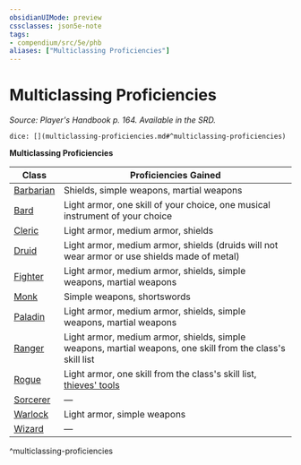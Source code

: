 ```yaml
---
obsidianUIMode: preview
cssclasses: json5e-note
tags:
- compendium/src/5e/phb
aliases: ["Multiclassing Proficiencies"]
---
```

# Multiclassing Proficiencies
*Source: Player's Handbook p. 164. Available in the SRD.* 

`dice: [](multiclassing-proficiencies.md#^multiclassing-proficiencies)`

**Multiclassing Proficiencies**

| Class | Proficiencies Gained |
|-------|----------------------|
| [Barbarian](4-Resources/Compendium/classes/barbarian.md) | Shields, simple weapons, martial weapons |
| [Bard](4-Resources/Compendium/classes/bard.md) | Light armor, one skill of your choice, one musical instrument of your choice |
| [Cleric](4-Resources/Compendium/classes/cleric.md) | Light armor, medium armor, shields |
| [Druid](4-Resources/Compendium/classes/druid.md) | Light armor, medium armor, shields (druids will not wear armor or use shields made of metal) |
| [Fighter](4-Resources/Compendium/classes/fighter.md) | Light armor, medium armor, shields, simple weapons, martial weapons |
| [Monk](4-Resources/Compendium/classes/monk.md) | Simple weapons, shortswords |
| [Paladin](4-Resources/Compendium/classes/paladin.md) | Light armor, medium armor, shields, simple weapons, martial weapons |
| [Ranger](4-Resources/Compendium/classes/ranger.md) | Light armor, medium armor, shields, simple weapons, martial weapons, one skill from the class's skill list |
| [Rogue](4-Resources/Compendium/classes/rogue.md) | Light armor, one skill from the class's skill list, [thieves' tools](4-Resources/Compendium/items/thieves-tools.md) |
| [Sorcerer](4-Resources/Compendium/classes/sorcerer.md) | — |
| [Warlock](4-Resources/Compendium/classes/warlock.md) | Light armor, simple weapons |
| [Wizard](4-Resources/Compendium/classes/wizard.md) | — |
^multiclassing-proficiencies